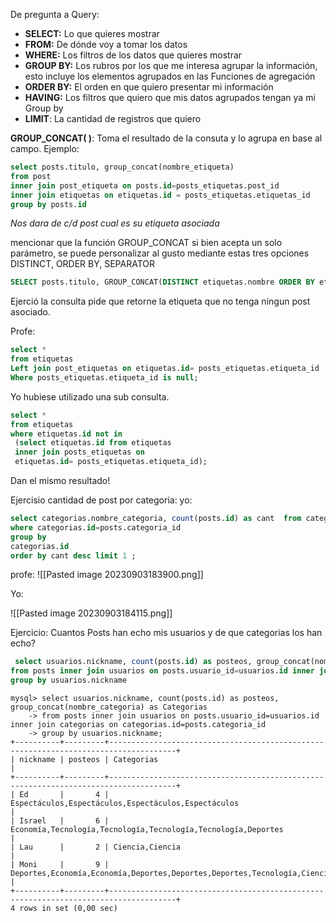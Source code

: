 De pregunta a Query:

- **SELECT:** Lo que quieres mostrar
- **FROM:** De dónde voy a tomar los datos
- **WHERE:** Los filtros de los datos que quieres mostrar
- **GROUP BY:** Los rubros por los que me interesa agrupar la información, esto incluye los elementos agrupados en las Funciones de agregación 
- **ORDER BY:** El orden en que quiero presentar mi información
- **HAVING:** Los filtros que quiero que mis datos agrupados tengan ya mi Group by
- **LIMIT**: La cantidad de registros que quiero


**GROUP_CONCAT( )**: Toma el resultado de la consuta y lo agrupa en base al campo. Ejemplo:
```sql
select posts.titulo, group_concat(nombre_etiqueta)
from post 
inner join post_etiqueta on posts.id=posts_etiquetas.post_id
inner join etiquetas on etiquetas.id = posts_etiquetas.etiquetas_id
group by posts.id
```

_Nos dara de c/d post cual es su etiqueta asociada_

mencionar que la función GROUP_CONCAT si bien acepta un solo parámetro, se puede personalizar al gusto mediante estas tres opciones
DISTINCT, ORDER BY, SEPARATOR

```sql
SELECT posts.titulo, GROUP_CONCAT(DISTINCT etiquetas.nombre ORDER BY etiquetas.nombre SEPARATOR " - "), posts.id, COUNT(*) AS num_etiquetas FROM posts INNER JOIN posts_etiquetas ON posts.id = posts_etiquetas.post_id INNER JOIN etiquetas ON etiquetas.id = posts_etiquetas.etiqueta_id GROUP BY posts.id ORDER BY num_etiquetas;
```





Ejerció la consulta pide que retorne la etiqueta que no tenga ningun post asociado.

Profe:
```sql
select *
from etiquetas
Left join post_etiquetas on etiquetas.id= posts_etiquetas.etiqueta_id
Where posts_etiquetas.etiqueta_id is null;
```

Yo hubiese utilizado una sub consulta.

```sql
select *
from etiquetas
where etiquetas.id not in
 (select etiquetas.id from etiquetas
 inner join posts_etiquetas on
 etiquetas.id= posts_etiquetas.etiqueta_id);
```

Dan el mismo resultado!


Ejercisio cantidad de post por categoria:
yo:
```sql
select categorias.nombre_categoria, count(posts.id) as cant  from categorias, posts 
where categorias.id=posts.categoria_id
group by
categorias.id
order by cant desc limit 1 ;
```

profe:
![[Pasted image 20230903183900.png]]

Yo:

![[Pasted image 20230903184115.png]]


Ejercicio: Cuantos Posts han echo mis usuarios y de que categorias los han echo?

```sql
 select usuarios.nickname, count(posts.id) as posteos, group_concat(nombre_categoria) as Categorias
from posts inner join usuarios on posts.usuario_id=usuarios.id inner join categorias on categorias.id=posts.categoria_id
group by usuarios.nickname
```


```
mysql> select usuarios.nickname, count(posts.id) as posteos, group_concat(nombre_categoria) as Categorias
    -> from posts inner join usuarios on posts.usuario_id=usuarios.id inner join categorias on categorias.id=posts.categoria_id
    -> group by usuarios.nickname;
+----------+---------+-------------------------------------------------------------------------------------+
| nickname | posteos | Categorias                                                                          |
+----------+---------+-------------------------------------------------------------------------------------+
| Ed       |       4 | Espectáculos,Espectáculos,Espectáculos,Espectáculos                                 |
| Israel   |       6 | Economía,Tecnología,Tecnología,Tecnología,Tecnología,Deportes                       |
| Lau      |       2 | Ciencia,Ciencia                                                                     |
| Moni     |       9 | Deportes,Economía,Economía,Deportes,Deportes,Deportes,Tecnología,Ciencia,Ciencia    |
+----------+---------+-------------------------------------------------------------------------------------+
4 rows in set (0,00 sec)
```
